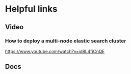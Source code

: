 # Helpful links

## Video

### How to deploy a multi-node elastic search cluster

<https://www.youtube.com/watch?v=id8L4fiCnQE>


## Docs
